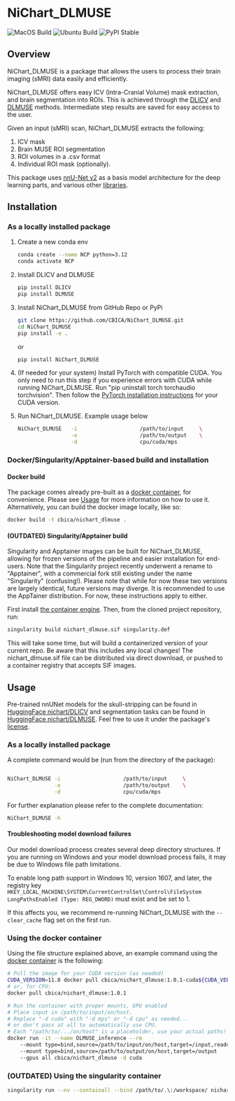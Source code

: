 # NiChart_DLMUSE

![MacOS Build](https://github.com/CBICA/NiChart_DLMUSE/actions/workflows/macos_build.yml/badge.svg)
![Ubuntu Build](https://github.com/CBICA/NiChart_DLMUSE/actions/workflows/ubuntu_build.yml/badge.svg)
![PyPI Stable](https://img.shields.io/pypi/v/NiChart_DLMUSE)

## Overview

NiChart_DLMUSE is a package that allows the users to process their brain imaging (sMRI) data easily and efficiently.

NiChart_DLMUSE offers easy ICV (Intra-Cranial Volume) mask extraction, and brain segmentation into ROIs. This is achieved through the [DLICV](https://github.com/CBICA/DLICV) and [DLMUSE](https://github.com/CBICA/DLMUSE) methods. Intermediate step results are saved for easy access to the user.

Given an input (sMRI) scan, NiChart_DLMUSE extracts the following:

1. ICV mask
2. Brain MUSE ROI segmentation
3. ROI volumes in a .csv format
4. Individual ROI mask (optionally).

This package uses [nnU-Net v2](https://github.com/MIC-DKFZ/nnUNet) as a basis model architecture for the deep learning parts, and various other [libraries](requirements.txt).


## Installation

### As a locally installed package

1. Create a new conda env

    ```bash
    conda create --name NCP python=3.12
    conda activate NCP
    ```

2. Install DLICV and DLMUSE
    ```bash
    pip install DLICV
    pip install DLMUSE
    ```

3. Install NiChart_DLMUSE from GitHub Repo or PyPi

    ```bash
    git clone https://github.com/CBICA/NiChart_DLMUSE.git
    cd NiChart_DLMUSE
    pip install -e .
    ```
    or
    ```bash
    pip install NiChart_DLMUSE
    ```

5. (If needed for your system) Install PyTorch with compatible CUDA.
    You only need to run this step if you experience errors with CUDA while running NiChart_DLMUSE.
    Run "pip uninstall torch torchaudio torchvision".
    Then follow the [PyTorch installation instructions](https://pytorch.org/get-started/locally/) for your CUDA version.

6. Run NiChart_DLMUSE. Example usage below

    ```bash
    NiChart_DLMUSE   -i                    /path/to/input     \
                     -o                    /path/to/output    \
                     -d                    cpu/cuda/mps
    ```

### Docker/Singularity/Apptainer-based build and installation

#### Docker build
The package comes already pre-built as a [docker container](https://hub.docker.com/repository/docker/cbica/nichart_dlmuse/general), for convenience. Please see [Usage](#usage) for more information on how to use it. Alternatively, you can build the docker image locally, like so:

```bash
docker build -t cbica/nichart_dlmuse .
```

####  (OUTDATED) Singularity/Apptainer build
Singularity and Apptainer images can be built for NiChart_DLMUSE, allowing for frozen versions of the pipeline and easier installation for end-users.
Note that the Singularity project recently underwent a rename to "Apptainer", with a commercial fork still existing under the name "Singularity" (confusing!).
Please note that while for now these two versions are largely identical, future versions may diverge. It is recommended to use the AppTainer distribution. For now, these instructions apply to either.

First install [the container engine](https://apptainer.org/admin-docs/3.8/installation.html).
Then, from the cloned project repository, run:

```bash
singularity build nichart_dlmuse.sif singularity.def
```

This will take some time, but will build a containerized version of your current repo. Be aware that this includes any local changes!
The nichart_dlmuse.sif file can be distributed via direct download, or pushed to a container registry that accepts SIF images.

## Usage
Pre-trained nnUNet models for the skull-stripping can be found in [HuggingFace nichart/DLICV](https://huggingface.co/nichart/DLICV/tree/main) and segmentation tasks can be found in [HuggingFace nichart/DLMUSE](https://huggingface.co/nichart/DLMUSE/tree/main). Feel free to use it under the package's [license](LICENSE).

### As a locally installed package

A complete command would be (run from the directory of the package):

```bash

NiChart_DLMUSE -i                    /path/to/input     \
               -o                    /path/to/output    \
               -d                    cpu/cuda/mps
```

For further explanation please refer to the complete documentation:

```bash
NiChart_DLMUSE -h
```

#### Troubleshooting model download failures
Our model download process creates several deep directory structures. If you are running on Windows and your model download process fails, it may be due to Windows file path limitations.

To enable long path support in Windows 10, version 1607, and later, the registry key `HKEY_LOCAL_MACHINE\SYSTEM\CurrentControlSet\Control\FileSystem LongPathsEnabled (Type: REG_DWORD)` must exist and be set to 1.

If this affects you, we recommend re-running NiChart_DLMUSE with the `--clear_cache` flag set on the first run.

### Using the docker container

Using the file structure explained above, an example command using the [docker container](https://hub.docker.com/repository/docker/cbica/nichart_dlmuse/general) is the following:


```bash
# Pull the image for your CUDA version (as needed)
CUDA_VERSION=11.8 docker pull cbica/nichart_dlmuse:1.0.1-cuda${CUDA_VERSION}
# or, for CPU:
docker pull cbica/nichart_dlmuse:1.0.1

# Run the container with proper mounts, GPU enabled
# Place input in /path/to/input/on/host.
# Replace "-d cuda" with "-d mps" or "-d cpu" as needed...
# or don't pass at all to automatically use CPU.
# Each "/path/to/.../on/host" is a placeholder, use your actual paths!
docker run -it --name DLMUSE_inference --rm
    --mount type=bind,source=/path/to/input/on/host,target=/input,readonly
    --mount type=bind,source=/path/to/output/on/host,target=/output
    --gpus all cbica/nichart_dlmuse -d cuda
```

### (OUTDATED) Using the singularity container

```bash
singularity run --nv --containall --bind /path/to/.\:/workspace/ nichart_dlmuse.simg NiChart_DLMUSE -i /workspace/temp/nnUNet_raw_data_base/nnUNet_raw_data/ -o /workspace/temp/nnUNet_out -p structural --derived_ROI_mappings_file /NiChart_DLMUSE/shared/dicts/MUSE_mapping_derived_rois.csv --MUSE_ROI_mappings_file /NiChart_DLMUSE/shared/dicts/MUSE_mapping_consecutive_indices.csv --nnUNet_raw_data_base /workspace/temp/nnUNet_raw_data_base/ --nnUNet_preprocessed /workspace/temp/nnUNet_preprocessed/ --model_folder /workspace/temp/nnUNet_model/ --all_in_gpu True --mode fastest --disable_tta
```
